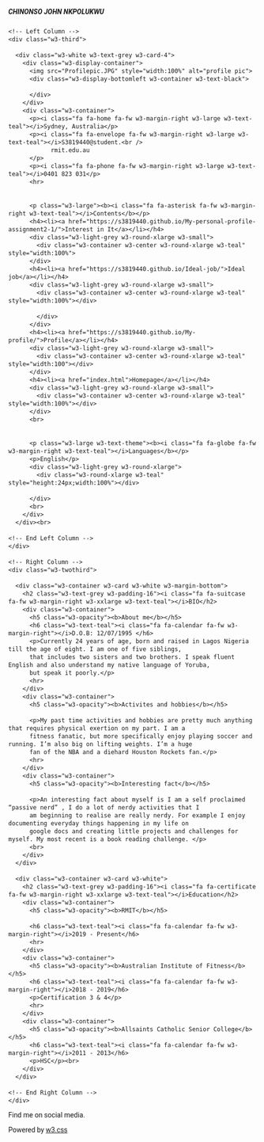 <H5>CHINONSO JOHN NKPOLUKWU</H5>
<html>
<title>W3.CSS Template</title>
<meta charset="UTF-8">
<meta name="viewport" content="width=device-width, initial-scale=1">
<link rel="stylesheet" href="https://www.w3schools.com/w3css/4/w3.css">
<link rel='stylesheet' href='https://fonts.googleapis.com/css?family=Roboto'>
<link rel="stylesheet" href="https://cdnjs.cloudflare.com/ajax/libs/font-awesome/4.7.0/css/font-awesome.min.css">
<style>
html,body,h1,h2,h3,h4,h5,h6 {font-family: "Roboto", sans-serif}
</style>
<body class="w3-light-grey">

<!-- Page Container -->
<div class="w3-content w3-margin-top" style="max-width:1400px;">

  <!-- The Grid -->
  <div class="w3-row-padding">
  
    <!-- Left Column -->
    <div class="w3-third">
    
      <div class="w3-white w3-text-grey w3-card-4">
        <div class="w3-display-container">
          <img src="Profilepic.JPG" style="width:100%" alt="profile pic">
          <div class="w3-display-bottomleft w3-container w3-text-black">
            
          </div>
        </div>
        <div class="w3-container">
          <p><i class="fa fa-home fa-fw w3-margin-right w3-large w3-text-teal"></i>Sydney, Australia</p>
          <p><i class="fa fa-envelope fa-fw w3-margin-right w3-large w3-text-teal"></i>S3819440@student.<br />
                rmit.edu.au
          </p>
          <p><i class="fa fa-phone fa-fw w3-margin-right w3-large w3-text-teal"></i>0401 823 031</p>
          <hr>
          
         
          <p class="w3-large"><b><i class="fa fa-asterisk fa-fw w3-margin-right w3-text-teal"></i>Contents</b></p>
          <h4><li><a href="https://s3819440.github.io/My-personal-profile-assignment2-1/">Interest in It</a></li></h4>
          <div class="w3-light-grey w3-round-xlarge w3-small">
            <div class="w3-container w3-center w3-round-xlarge w3-teal" style="width:100%">
          </div>
          <h4><li><a href="https://s3819440.github.io/Ideal-job/">Ideal job</a></li></h4>
          <div class="w3-light-grey w3-round-xlarge w3-small">
            <div class="w3-container w3-center w3-round-xlarge w3-teal" style="width:100%"></div>
              
            </div>
          </div>
          <h4><li><a href="https://s3819440.github.io/My-profile/">Profile</a></li></h4>
          <div class="w3-light-grey w3-round-xlarge w3-small">
            <div class="w3-container w3-center w3-round-xlarge w3-teal" style="width:100"></div>
          </div>
          <h4><li><a href="index.html">Homepage</a></li></h4>
          <div class="w3-light-grey w3-round-xlarge w3-small">
            <div class="w3-container w3-center w3-round-xlarge w3-teal" style="width:100%"></div>
          </div>
          <br>


          <p class="w3-large w3-text-theme"><b><i class="fa fa-globe fa-fw w3-margin-right w3-text-teal"></i>Languages</b></p>
          <p>English</p>
          <div class="w3-light-grey w3-round-xlarge">
            <div class="w3-round-xlarge w3-teal" style="height:24px;width:100%"></div>
          
          </div>
          <br>
        </div>
      </div><br>

    <!-- End Left Column -->
    </div>

    <!-- Right Column -->
    <div class="w3-twothird">
    
      <div class="w3-container w3-card w3-white w3-margin-bottom">
        <h2 class="w3-text-grey w3-padding-16"><i class="fa fa-suitcase fa-fw w3-margin-right w3-xxlarge w3-text-teal"></i>BIO</h2>
        <div class="w3-container">
          <h5 class="w3-opacity"><b>About me</b></h5>
          <h6 class="w3-text-teal"><i class="fa fa-calendar fa-fw w3-margin-right"></i>D.O.B: 12/07/1995 </h6>
          <p>Currently 24 years of age, born and raised in Lagos Nigeria till the age of eight. I am one of five siblings,
          that includes two sisters and two brothers. I speak fluent English and also understand my native language of Yoruba,
          but speak it poorly.</p>
          <hr>
        </div>
        <div class="w3-container">
          <h5 class="w3-opacity"><b>Activites and hobbies</b></h5>
         
          <p>My past time activities and hobbies are pretty much anything that requires physical exertion on my part. I am a 
          fitness fanatic, but more specifically enjoy playing soccer and running. I’m also big on lifting weights. I’m a huge 
          fan of the NBA and a diehard Houston Rockets fan.</p>
          <hr>
        </div>
        <div class="w3-container">
          <h5 class="w3-opacity"><b>Interesting fact</b></h5>
          
          <p>An interesting fact about myself is I am a self proclaimed “passive nerd” , I do a lot of nerdy activities that I 
          am beginning to realise are really nerdy. For example I enjoy documenting everyday things happening in my life on 
          google docs and creating little projects and challenges for myself. My most recent is a book reading challenge. </p>
          <br>
        </div>
      </div>

      <div class="w3-container w3-card w3-white">
        <h2 class="w3-text-grey w3-padding-16"><i class="fa fa-certificate fa-fw w3-margin-right w3-xxlarge w3-text-teal"></i>Education</h2>
        <div class="w3-container">
          <h5 class="w3-opacity"><b>RMIT</b></h5>
          
          <h6 class="w3-text-teal"><i class="fa fa-calendar fa-fw w3-margin-right"></i>2019 - Present</h6>
          <hr>
        </div>
        <div class="w3-container">
          <h5 class="w3-opacity"><b>Australian Institute of Fitness</b></h5>
          <h6 class="w3-text-teal"><i class="fa fa-calendar fa-fw w3-margin-right"></i>2018 - 2019</h6>
          <p>Certification 3 & 4</p>
          <hr>
        </div>
        <div class="w3-container">
          <h5 class="w3-opacity"><b>Allsaints Catholic Senior College</b></h5>
          <h6 class="w3-text-teal"><i class="fa fa-calendar fa-fw w3-margin-right"></i>2011 - 2013</h6>
          <p>HSC</p><br>
        </div>
      </div>

    <!-- End Right Column -->
    </div>
    
  <!-- End Grid -->
  </div>
  
  <!-- End Page Container -->
</div>

<footer class="w3-container w3-teal w3-center w3-margin-top">
  <p>Find me on social media.</p>
  <i class="fa fa-facebook-official w3-hover-opacity"></i>
  <i class="fa fa-instagram w3-hover-opacity"></i>
  <i class="fa fa-snapchat w3-hover-opacity"></i>
  <i class="fa fa-pinterest-p w3-hover-opacity"></i>
  <i class="fa fa-twitter w3-hover-opacity"></i>
  <i class="fa fa-linkedin w3-hover-opacity"></i>
  <p>Powered by <a href="https://www.w3schools.com/w3css/default.asp" target="_blank">w3.css</a></p>
</footer>

</body>
</html>
